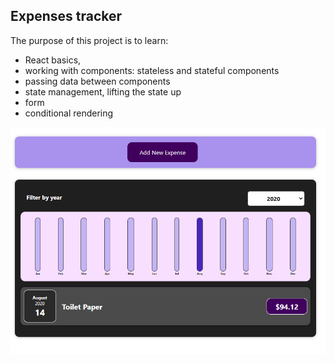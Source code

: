 ## Expenses tracker

The purpose of this project is to learn:

- React basics,
- working with components: stateless and stateful components
- passing data between components
- state management, lifting the state up
- form
- conditional rendering

![Expenses tracker](/public/expenses.PNG)
